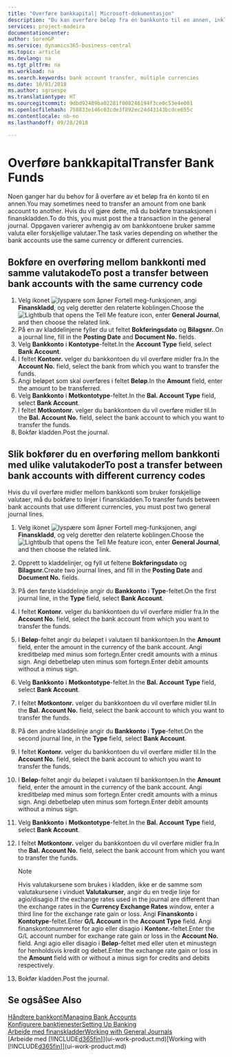 ```yaml
---
title: "Overføre bankkapital| Microsoft-dokumentasjon"
description: "Du kan overføre beløp fra én bankkonto til en annen, inkludert ulike valutaer, ved å bokføre transaksjonen i finanskladden."
services: project-madeira
documentationcenter: 
author: SorenGP
ms.service: dynamics365-business-central
ms.topic: article
ms.devlang: na
ms.tgt_pltfrm: na
ms.workload: na
ms.search.keywords: bank account transfer, multiple currencies
ms.date: 10/01/2018
ms.author: sgroespe
ms.translationtype: HT
ms.sourcegitcommit: 9dbd92409ba02281f008246194f3ce0c53e4e001
ms.openlocfilehash: 758833e146c03cde3f892ec24d43143bcdce655c
ms.contentlocale: nb-no
ms.lasthandoff: 09/28/2018

---
```

# <a name="transfer-bank-funds"></a><span data-ttu-id="ee358-103">Overføre bankkapital</span><span class="sxs-lookup"><span data-stu-id="ee358-103">Transfer Bank Funds</span></span>
<span data-ttu-id="ee358-104">Noen ganger har du behov for å overføre av et beløp fra én konto til en annen.</span><span class="sxs-lookup"><span data-stu-id="ee358-104">You may sometimes need to transfer an amount from one bank account to another.</span></span> <span data-ttu-id="ee358-105">Hvis du vil gjøre dette, må du bokføre transaksjonen i finanskladden.</span><span class="sxs-lookup"><span data-stu-id="ee358-105">To do this, you must post the a transaction in the general journal.</span></span> <span data-ttu-id="ee358-106">Oppgaven varierer avhengig av om bankkontoene bruker samme valuta eller forskjellige valutaer.</span><span class="sxs-lookup"><span data-stu-id="ee358-106">The task varies depending on whether the bank accounts use the same currency or different currencies.</span></span>

## <a name="to-post-a-transfer-between-bank-accounts-with-the-same-currency-code"></a><span data-ttu-id="ee358-107">Bokføre en overføring mellom bankkonti med samme valutakode</span><span class="sxs-lookup"><span data-stu-id="ee358-107">To post a transfer between bank accounts with the same currency code</span></span>
1. <span data-ttu-id="ee358-108">Velg ikonet ![lyspære som åpner Fortell meg-funksjonen](media/ui-search/search_small.png "Fortell hva du vil gjøre"), angi **Finanskladd**, og velg deretter den relaterte koblingen.</span><span class="sxs-lookup"><span data-stu-id="ee358-108">Choose the ![Lightbulb that opens the Tell Me feature](media/ui-search/search_small.png "Tell me what you want to do") icon, enter **General Journal**, and then choose the related link.</span></span>
2. <span data-ttu-id="ee358-109">På en av kladdelinjene fyller du ut feltet **Bokføringsdato** og **Bilagsnr.**.</span><span class="sxs-lookup"><span data-stu-id="ee358-109">On a journal line, fill in the **Posting Date** and **Document No.** fields.</span></span>
3. <span data-ttu-id="ee358-110">Velg **Bankkonto** i **Kontotype**-feltet.</span><span class="sxs-lookup"><span data-stu-id="ee358-110">In the **Account Type** field, select **Bank Account**.</span></span>
4. <span data-ttu-id="ee358-111">I feltet **Kontonr.** velger du bankkontoen du vil overføre midler fra.</span><span class="sxs-lookup"><span data-stu-id="ee358-111">In the **Account No.** field, select the bank from which you want to transfer the funds.</span></span>
5. <span data-ttu-id="ee358-112">Angi beløpet som skal overføres i feltet **Beløp**.</span><span class="sxs-lookup"><span data-stu-id="ee358-112">In the **Amount** field, enter the amount to be transferred.</span></span>
6. <span data-ttu-id="ee358-113">Velg **Bankkonto** i **Motkontotype**-feltet.</span><span class="sxs-lookup"><span data-stu-id="ee358-113">In the **Bal. Account Type** field, select **Bank Account**.</span></span>
7. <span data-ttu-id="ee358-114">I feltet **Motkontonr.** velger du bankkontoen du vil overføre midler til.</span><span class="sxs-lookup"><span data-stu-id="ee358-114">In the **Bal. Account No.** field, select the bank account to which you want to transfer the funds.</span></span>
8. <span data-ttu-id="ee358-115">Bokfør kladden.</span><span class="sxs-lookup"><span data-stu-id="ee358-115">Post the journal.</span></span>

## <a name="to-post-a-transfer-between-bank-accounts-with-different-currency-codes"></a><span data-ttu-id="ee358-116">Slik bokfører du en overføring mellom bankkonti med ulike valutakoder</span><span class="sxs-lookup"><span data-stu-id="ee358-116">To post a transfer between bank accounts with different currency codes</span></span>
<span data-ttu-id="ee358-117">Hvis du vil overføre midler mellom bankkonti som bruker forskjellige valutaer, må du bokføre to linjer i finanskladden.</span><span class="sxs-lookup"><span data-stu-id="ee358-117">To transfer funds between bank accounts that use different currencies, you must post two general journal lines.</span></span>

1. <span data-ttu-id="ee358-118">Velg ikonet ![lyspære som åpner Fortell meg-funksjonen](media/ui-search/search_small.png "Fortell hva du vil gjøre"), angi **Finanskladd**, og velg deretter den relaterte koblingen.</span><span class="sxs-lookup"><span data-stu-id="ee358-118">Choose the ![Lightbulb that opens the Tell Me feature](media/ui-search/search_small.png "Tell me what you want to do") icon, enter **General Journal**, and then choose the related link.</span></span>
2. <span data-ttu-id="ee358-119">Opprett to kladdelinjer, og fyll ut feltene **Bokføringsdato** og **Bilagsnr.**</span><span class="sxs-lookup"><span data-stu-id="ee358-119">Create two journal lines, and fill in the **Posting Date** and **Document No.** fields.</span></span>
3. <span data-ttu-id="ee358-120">På den første kladdelinje angir du **Bankkonto** i **Type**-feltet.</span><span class="sxs-lookup"><span data-stu-id="ee358-120">On the first journal line, in the **Type** field, select **Bank Account**.</span></span>
4. <span data-ttu-id="ee358-121">I feltet **Kontonr.** velger du bankkontoen du vil overføre midler fra.</span><span class="sxs-lookup"><span data-stu-id="ee358-121">In the **Account No.** field, select the bank account from which you want to transfer the funds.</span></span>
5. <span data-ttu-id="ee358-122">I **Beløp**-feltet angir du beløpet i valutaen til bankkontoen.</span><span class="sxs-lookup"><span data-stu-id="ee358-122">In the **Amount** field, enter the amount in the currency of the bank account.</span></span> <span data-ttu-id="ee358-123">Angi kreditbeløp med minus som fortegn.</span><span class="sxs-lookup"><span data-stu-id="ee358-123">Enter credit amounts with a minus sign.</span></span> <span data-ttu-id="ee358-124">Angi debetbeløp uten minus som fortegn.</span><span class="sxs-lookup"><span data-stu-id="ee358-124">Enter debit amounts without a minus sign.</span></span>
6. <span data-ttu-id="ee358-125">Velg **Bankkonto** i **Motkontotype**-feltet.</span><span class="sxs-lookup"><span data-stu-id="ee358-125">In the **Bal. Account Type** field, select **Bank Account**.</span></span>
7. <span data-ttu-id="ee358-126">I feltet **Motkontonr.** velger du bankkontoen du vil overføre midler til.</span><span class="sxs-lookup"><span data-stu-id="ee358-126">In the **Bal. Account No.** field, select the bank account to which you want to transfer the funds.</span></span>
8. <span data-ttu-id="ee358-127">På den andre kladdelinje angir du **Bankkonto** i **Type**-feltet.</span><span class="sxs-lookup"><span data-stu-id="ee358-127">On the second journal line, in the **Type** field, select **Bank Account**.</span></span>
9. <span data-ttu-id="ee358-128">I feltet **Kontonr.** velger du bankkontoen du vil overføre midler til.</span><span class="sxs-lookup"><span data-stu-id="ee358-128">In the **Account No.** field, select the bank account to which you want to transfer the funds.</span></span>
10. <span data-ttu-id="ee358-129">I **Beløp**-feltet angir du beløpet i valutaen til bankkontoen.</span><span class="sxs-lookup"><span data-stu-id="ee358-129">In the **Amount** field, enter the amount in the currency of the bank account.</span></span> <span data-ttu-id="ee358-130">Angi kreditbeløp med minus som fortegn.</span><span class="sxs-lookup"><span data-stu-id="ee358-130">Enter credit amounts with a minus sign.</span></span> <span data-ttu-id="ee358-131">Angi debetbeløp uten minus som fortegn.</span><span class="sxs-lookup"><span data-stu-id="ee358-131">Enter debit amounts without a minus sign.</span></span>
11. <span data-ttu-id="ee358-132">Velg **Bankkonto** i **Motkontotype**-feltet.</span><span class="sxs-lookup"><span data-stu-id="ee358-132">In the **Bal. Account Type** field, select **Bank Account**.</span></span>  
12. <span data-ttu-id="ee358-133">I feltet **Motkontonr.** velger du bankkontoen du vil overføre midler fra.</span><span class="sxs-lookup"><span data-stu-id="ee358-133">In the **Bal. Account No.** field, select the bank account from which you want to transfer the funds.</span></span>

    > [!NOTE]  
    > <span data-ttu-id="ee358-134">Hvis valutakursene som brukes i kladden, ikke er de samme som valutakursene i vinduet **Valutakurser**, angir du en tredje linje for agio/disagio.</span><span class="sxs-lookup"><span data-stu-id="ee358-134">If the exchange rates used in the journal are different than the exchange rates in the **Currency Exchange Rates** window, enter a third line for the exchange rate gain or loss.</span></span> <span data-ttu-id="ee358-135">Angi **Finanskonto** i **Kontotype**-feltet.</span><span class="sxs-lookup"><span data-stu-id="ee358-135">Enter **G/L Account** in the **Account Type** field.</span></span> <span data-ttu-id="ee358-136">Angi finanskontonummeret for agio eller disagio i **Kontonr.**-feltet.</span><span class="sxs-lookup"><span data-stu-id="ee358-136">Enter the G/L account number for exchange rate gain or loss in the **Account No.** field.</span></span> <span data-ttu-id="ee358-137">Angi agio eller disagio i **Beløp**-feltet med eller uten et minustegn for henholdsvis kredit og debet.</span><span class="sxs-lookup"><span data-stu-id="ee358-137">Enter the exchange rate gain or loss in the **Amount** field with or without a minus sign for credits and debits respectively.</span></span>
13. <span data-ttu-id="ee358-138">Bokfør kladden.</span><span class="sxs-lookup"><span data-stu-id="ee358-138">Post the journal.</span></span>

## <a name="see-also"></a><span data-ttu-id="ee358-139">Se også</span><span class="sxs-lookup"><span data-stu-id="ee358-139">See Also</span></span>
[<span data-ttu-id="ee358-140">Håndtere bankkonti</span><span class="sxs-lookup"><span data-stu-id="ee358-140">Managing Bank Accounts</span></span>](bank-manage-bank-accounts.md)  
[<span data-ttu-id="ee358-141">Konfigurere banktjenester</span><span class="sxs-lookup"><span data-stu-id="ee358-141">Setting Up Banking</span></span>](bank-setup-banking.md)  
[<span data-ttu-id="ee358-142">Arbeide med finanskladder</span><span class="sxs-lookup"><span data-stu-id="ee358-142">Working with General Journals</span></span>](ui-work-general-journals.md)  
<span data-ttu-id="ee358-143">[Arbeide med [!INCLUDE[d365fin](includes/d365fin_md.md)]](ui-work-product.md)</span><span class="sxs-lookup"><span data-stu-id="ee358-143">[Working with [!INCLUDE[d365fin](includes/d365fin_md.md)]](ui-work-product.md)</span></span>

